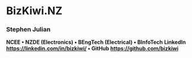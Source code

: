 # BizKiwi.NZ
 
### Stephen Julian ###
**NCEE  •  NZDE (Electronics)  •  BEngTech (Electrical)  •  BInfoTech**
**LinkedIn https://linkedin.com/in/bizkiwi/  •  GitHub https://github.com/bizkiwi**
